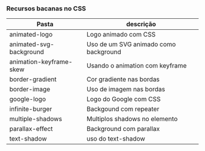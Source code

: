 ### Recursos bacanas no CSS

Pasta  | descrição
------------- | -------------
animated-logo  | Logo animado com CSS
animated-svg-background  | Uso de um SVG animado como background
animation-keyframe-skew  | Usando o animation com keyframe
border-gradient  | Cor gradiente nas bordas
border-image  | Uso de imagem nas bordas
google-logo  | Logo do Google com CSS
infinite-burger  | Backgound com repeater
multiple-shadows  | Multiplos shadows no elemento
parallax-effect  | Background com parallax
text-shadow  | uso do text-shadow